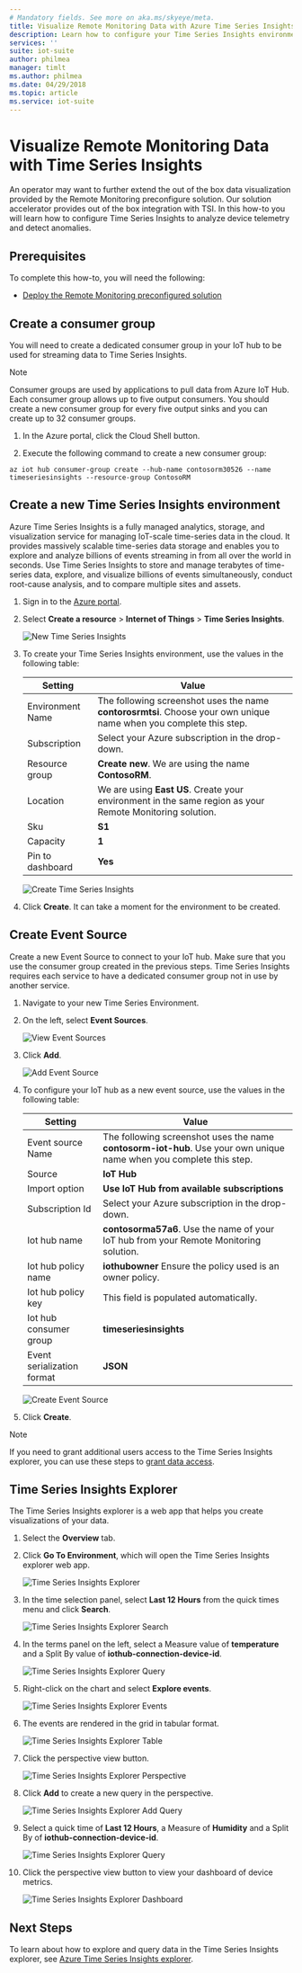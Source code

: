 ```yaml
---
# Mandatory fields. See more on aka.ms/skyeye/meta.
title: Visualize Remote Monitoring Data with Azure Time Series Insights | Microsoft Docs
description: Learn how to configure your Time Series Insights environment to explore and analyze the time series data of your Remote Monitoring solution.
services: ''
suite: iot-suite
author: philmea
manager: timlt
ms.author: philmea
ms.date: 04/29/2018
ms.topic: article
ms.service: iot-suite
---
```

# Visualize Remote Monitoring Data with Time Series Insights

An operator may want to further extend the out of the box data visualization provided by the Remote Monitoring preconfigure solution. Our solution accelerator provides out of the box integration with TSI. In this how-to you will learn how to configure Time Series Insights to analyze device telemetry and detect anomalies.

## Prerequisites

To complete this how-to, you will need the following:

* [Deploy the Remote Monitoring preconfigured solution](iot-suite-remote-monitoring-deploy.md)

## Create a consumer group

You will need to create a dedicated consumer group in your IoT hub to be used for streaming data to Time Series Insights.

> [!NOTE]
> Consumer groups are used by applications to pull data from Azure IoT Hub. Each consumer group allows up to five output consumers. You should create a new consumer group for every five output sinks and you can create up to 32 consumer groups.

1. In the Azure portal, click the Cloud Shell button.

1. Execute the following command to create a new consumer group:

```azurecli-interactive
az iot hub consumer-group create --hub-name contosorm30526 --name timeseriesinsights --resource-group ContosoRM
```

## Create a new Time Series Insights environment

Azure Time Series Insights is a fully managed analytics, storage, and visualization service for managing IoT-scale time-series data in the cloud. It provides massively scalable time-series data storage and enables you to explore and analyze billions of events streaming in from all over the world in seconds. Use Time Series Insights to store and manage terabytes of time-series data, explore, and visualize billions of events simultaneously, conduct root-cause analysis, and to compare multiple sites and assets.

1. Sign in to the [Azure portal](http://portal.azure.com/).

1. Select **Create a resource** > **Internet of Things** > **Time Series Insights**.

    ![New Time Series Insights](media/iot-suite-time-series-insights/new-time-series-insights.png)

1. To create your Time Series Insights environment, use the values in the following table:

    | Setting | Value |
    | ------- | ----- |
    | Environment Name | The following screenshot uses the name **contorosrmtsi**. Choose your own unique name when you complete this step. |
    | Subscription | Select your Azure subscription in the drop-down. |
    | Resource group | **Create new**. We are using the name **ContosoRM**. |
    | Location | We are using **East US**. Create your environment in the same region as your Remote Monitoring solution. |
    | Sku |**S1** |
    | Capacity | **1** |
    | Pin to dashboard | **Yes** |

    ![Create Time Series Insights](media/iot-suite-time-series-insights/new-time-series-insights-create.png)

1. Click **Create**. It can take a moment for the environment to be created.

## Create Event Source

Create a new Event Source to connect to your IoT hub. Make sure that you use the consumer group created in the previous steps. Time Series Insights requires each service to have a dedicated consumer group not in use by another service.

1. Navigate to your new Time Series Environment.

1. On the left, select **Event Sources**.

    ![View Event Sources](media/iot-suite-time-series-insights/time-series-insights-event-sources.png)

1. Click **Add**.

    ![Add Event Source](media/iot-suite-time-series-insights/time-series-insights-event-sources-add.png)

1. To configure your IoT hub as a new event source, use the values in the following table:

    | Setting | Value |
    | ------- | ----- |
    | Event source Name | The following screenshot uses the name **contosorm-iot-hub**. Use your own unique name when you complete this step. |
    | Source | **IoT Hub** |
    | Import option | **Use IoT Hub from available subscriptions** |
    | Subscription Id | Select your Azure subscription in the drop-down. |
    | Iot hub name | **contosorma57a6**. Use the name of your IoT hub from your Remote Monitoring solution. |
    | Iot hub policy name | **iothubowner** Ensure the policy used is an owner policy. |
    | Iot hub policy key | This field is populated automatically. |
    | Iot hub consumer group | **timeseriesinsights** |
    | Event serialization format | **JSON**     | Timestamp property name | Leave blank |

    ![Create Event Source](media/iot-suite-time-series-insights/time-series-insights-event-source-create.png)

1. Click **Create**.

> [!NOTE]
> If you need to grant additional users access to the Time Series Insights explorer, you can use these steps to [grant data access](https://docs.microsoft.com/en-us/azure/time-series-insights/time-series-insights-data-access#grant-data-access).

## Time Series Insights Explorer

The Time Series Insights explorer is a web app that helps you create visualizations of your data.

1. Select the **Overview** tab.

1. Click **Go To Environment**, which will open the Time Series Insights explorer web app.

    ![Time Series Insights Explorer](media/iot-suite-time-series-insights/time-series-insights-environment.png)

1. In the time selection panel, select **Last 12 Hours** from the quick times menu and click **Search**.

    ![Time Series Insights Explorer Search](media/iot-suite-time-series-insights/time-series-insights-search-time.png)

1. In the terms panel on the left, select a Measure value of **temperature** and a Split By value of **iothub-connection-device-id**.

    ![Time Series Insights Explorer Query](media/iot-suite-time-series-insights/time-series-insights-query1.png)

1. Right-click on the chart and select **Explore events**.

    ![Time Series Insights Explorer Events](media/iot-suite-time-series-insights/time-series-insights-explore-events.png)

1. The events are rendered in the grid in tabular format.

    ![Time Series Insights Explorer Table](media/iot-suite-time-series-insights/time-series-insights-table.png)

1. Click the perspective view button.

    ![Time Series Insights Explorer Perspective](media/iot-suite-time-series-insights/time-series-insights-explorer-perspective.png)

1. Click **Add** to create a new query in the perspective.

    ![Time Series Insights Explorer Add Query](media/iot-suite-time-series-insights/time-series-insights-new-query.png)

1. Select a quick time of **Last 12 Hours**, a Measure of **Humidity** and a Split By of **iothub-connection-device-id**.

    ![Time Series Insights Explorer Query](media/iot-suite-time-series-insights/time-series-insights-query2.png)

1. Click the perspective view button to view your dashboard of device metrics.

    ![Time Series Insights Explorer Dashboard](media/iot-suite-time-series-insights/time-series-insights-dashboard.png)

## Next Steps

To learn about how to explore and query data in the Time Series Insights explorer, see [Azure Time Series Insights explorer](https://docs.microsoft.com/azure/time-series-insights/time-series-insights-dashboard.png).
